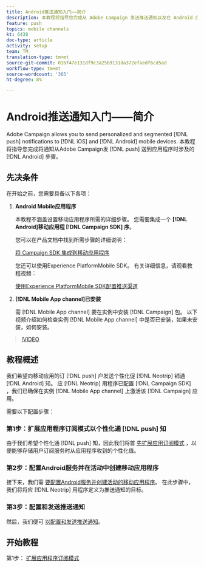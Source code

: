 ```yaml
---
title: Android推送通知入门——简介
description: 本教程将指导您完成从 Adobe Campaign 发送推送通知以及在 Android 应用程序中接收这些通知所涉及的步骤。
feature: push
topics: mobile channels
kt: 6438
doc-type: article
activity: setup
team: TM
translation-type: tm+mt
source-git-commit: 016f47e131df9c3a25b9131da372efaedf6cd5ad
workflow-type: tm+mt
source-wordcount: '365'
ht-degree: 8%

---
```



# Android推送通知入门——简介

Adobe Campaign allows you to send personalized and segmented [!DNL push] notifications to [!DNL iOS] and [!DNL Android] mobile devices. 本教程将指导您完成将通知从Adobe Campaign发 [!DNL push] 送到应用程序时涉及的 [!DNL Android] 步骤。

## 先决条件

在开始之前，您需要具备以下各项：

1) **Android Mobile应用程序**

   本教程不涵盖设置移动应用程序所需的详细步骤。 您需要集成一个 **[!DNL Android]移动应用程 [!DNL Campaign SDK] 序**。

   您可以在产品文档中找到所需步骤的详细说明：

   [将 Campaign SDK 集成到移动应用程序](https://experienceleague.adobe.com/docs/campaign-classic/using/sending-messages/sending-push-notifications/integrating-campaign-sdk-into-the-mobile-application.html)

   您还可以使用Experience PlatformMobile SDK。 有关详细信息，请观看教程视频：

   [使用Experience PlatformMobile SDK配置推送渠道](https://experienceleague.adobe.com/docs/campaign-classic-learn/tutorials/sending-messages/push-channel/configure-push-using-aep-mobile-sdk.html)

2) **[!DNL Mobile App channel]已安装**

   需 [!DNL Mobile App channel] 要在实例中安装 [!DNL Campaign] 包。 以下视频介绍如何检查实例 [!DNL Mobile App channel] 中是否已安装，如果未安装，如何安装。

>[!VIDEO](https://video.tv.adobe.com/v/326544?quality=12)

## 教程概述

我们希望向移动应用的订 [!DNL push] 户发送个性化促 [!DNL Neotrip] 销通 [!DNL Android] 知。 应 [!DNL Neotrip] 用程序已配置 [!DNL Campaign SDK] ，我们已确保在实例 [!DNL Mobile App channel] 上激活该 [!DNL Campaign] 应用。

需要以下配置步骤：

### 第1步：扩展应用程序订阅模式以个性化通 [!DNL push] 知

由于我们希望个性化通 [!DNL push] 知，因此我们将首 [先扩展应用订阅模式](/help/tutorial-getting-started-with-push-notifications-for-android/extending-the-app-subscription-schema.md) ，以便能够存储用户订阅服务时从应用程序收到的个性化值。

### 第2步：配置Android服务并在活动中创建移动应用程序

接下来，我们需 [要配置Android服务并创建活动的移动应用程序](/help/tutorial-getting-started-with-push-notifications-for-android/configuring-an-android-service-in-campaign.md)。 在此步骤中，我们将将应 [!DNL Neotrip] 用程序定义为推送通知的目标。

### 第3步：配置和发送推送通知

然后，我们便可 [以配置和发送推送通知](/help/tutorial-getting-started-with-push-notifications-for-android/configuring-and-sending-push-notifications.md)。

## 开始教程

第1步： [扩展应用程序订阅模式](/help/tutorial-getting-started-with-push-notifications-for-android/extending-the-app-subscription-schema.md)
